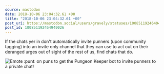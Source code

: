 ```yaml
---
source: mastodon
date: 2018-10-06 23:04:32.61 +00
title: "2018-10-06 23:04:32.61 +00"
post_uri: https://mastodon.social/users/gravely/statuses/100851192464940026
post_id: 100851192464940026
---
```

If the chats yer in don't automatically invite punners (upon community tagging) into an invite only channel that they can use to act out on their deranged urges out of sight of the rest of us, find chats that do.


![Emote :punt: on puns to get the Pungeon Keeper bot to invite punners to a private chat! ](/images/6927106.png)

